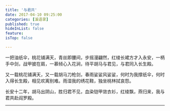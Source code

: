 ```yaml
---
title: '与君共'
date: 2017-04-10 09:25:00
categories: [溪语录]
published: true
hideInList: false
feature: 
isTop: false

---
```


一把油纸伞，桃花铺满天，青丝即腰间，步摇漫翩然，红绫长裙方才入永安，一柄手中剑，战甲披在肩，一慕倾心入花涧，待平胡马与君见，与君同入长生殿。

又一载桃花铺满天，又一载胡马刀枪剑，春雨娑娑风娑娑，何时为我撑纸伞，何时入得长生殿，相见欢离别难。雨湿我的绣花鞋，独坐桃林拭哀怨。

长安十二年，胡马出阴山，胜归君不见，血染铠甲敛衣衫，红绫飘，燕归来，我与君共赴阎罗殿。

---